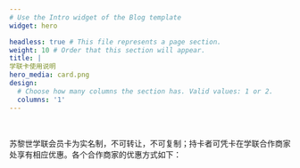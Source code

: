 ```yaml
---
# Use the Intro widget of the Blog template
widget: hero

headless: true # This file represents a page section.
weight: 10 # Order that this section will appear.
title: |
学联卡使用说明
hero_media: card.png
design:
  # Choose how many columns the section has. Valid values: 1 or 2.
  columns: '1'
---
```


<br>

苏黎世学联会员卡为实名制，不可转让，不可复制；持卡者可凭卡在学联合作商家处享有相应优惠。各个合作商家的优惠方式如下：
